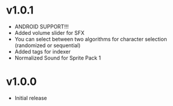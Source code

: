 # v1.0.1

 * ANDROID SUPPORT!!!
 * Added volume slider for SFX
 * You can select between two algorithms for character selection (randomized or sequential)
 * Added tags for indexer
 * Normalized Sound for Sprite Pack 1

# v1.0.0

 * Initial release